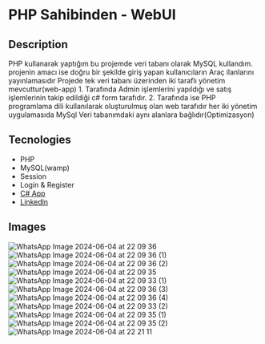 # PHP Sahibinden - WebUI

## Description <br/>
PHP kullanarak yaptığım bu projemde veri tabanı olarak MySQL kullandım.
projenin amacı ise doğru bir şekilde giriş yapan kullanıcıların Araç ilanlarını yayınlamasıdır
Projede tek veri tabanı üzerinden iki taraflı yönetim mevcuttur(web-app) 1. Tarafında Admin işlemlerini yapıldığı ve satış işlemlerinin takip edildiği c# form tarafıdır.
2. Tarafında ise PHP programlama dili kullanılarak oluşturulmuş olan web tarafıdır her iki yönetim uygulamasıda MySql Veri tabanımdaki aynı alanlara bağlıdır(Optimizasyon)

## Tecnologies <br/>
+ PHP<br/>
+ MySQL(wamp)<br/>
+ Session<br/>
+ Login & Register<br/>
+ [C# App](https://github.com/Tunc4532/SahibineOtoGaleri)</br>
+ [Linkedln](https://www.linkedin.com/feed/update/urn:li:activity:7207359420815618048/)

## Images <br/>
![WhatsApp Image 2024-06-04 at 22 09 36](https://github.com/Tunc4532/Sahibine.WebUI/assets/121084967/53a9a9d8-0fef-41e2-823f-75fa046245f2)
![WhatsApp Image 2024-06-04 at 22 09 36 (1)](https://github.com/Tunc4532/Sahibine.WebUI/assets/121084967/5ebe0d19-6a8c-4a46-9ce0-47738e6cd85f)
![WhatsApp Image 2024-06-04 at 22 09 36 (2)](https://github.com/Tunc4532/Sahibine.WebUI/assets/121084967/06c4b3ff-b504-4d7c-8767-b6007da99df5)
![WhatsApp Image 2024-06-04 at 22 09 35](https://github.com/Tunc4532/Sahibine.WebUI/assets/121084967/2f65a16f-1339-4578-abbf-92019341d5a7)
![WhatsApp Image 2024-06-04 at 22 09 33 (1)](https://github.com/Tunc4532/Sahibine.WebUI/assets/121084967/ea0d78e1-7b88-432b-928c-f200b5302867)
![WhatsApp Image 2024-06-04 at 22 09 36 (3)](https://github.com/Tunc4532/Sahibine.WebUI/assets/121084967/412c68a9-0118-4d58-8744-52054dcc8442)
![WhatsApp Image 2024-06-04 at 22 09 36 (4)](https://github.com/Tunc4532/Sahibine.WebUI/assets/121084967/7c19681a-ad4e-497e-bb3d-a04c20f20e34)
![WhatsApp Image 2024-06-04 at 22 09 33 (2)](https://github.com/Tunc4532/Sahibine.WebUI/assets/121084967/603cc5ae-c9d2-44f3-8f13-5ab08ed2d789)
![WhatsApp Image 2024-06-04 at 22 09 35 (1)](https://github.com/Tunc4532/Sahibine.WebUI/assets/121084967/77665b31-b627-43f2-9976-4354befdaec0)
![WhatsApp Image 2024-06-04 at 22 09 35 (2)](https://github.com/Tunc4532/Sahibine.WebUI/assets/121084967/db2d1c2b-cc2b-4bb5-b64e-d9577d5c7dc8)
![WhatsApp Image 2024-06-04 at 22 21 11](https://github.com/Tunc4532/Sahibine.WebUI/assets/121084967/d1b421df-e50f-43ab-b4d5-d82b3ed95a0c)


